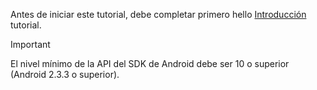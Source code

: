 Antes de iniciar este tutorial, debe completar primero hello [Introducción](../articles/mobile-engagement/mobile-engagement-android-get-started.md) tutorial.

> [!IMPORTANT]
> El nivel mínimo de la API del SDK de Android debe ser 10 o superior (Android 2.3.3 o superior).
> 
> 

